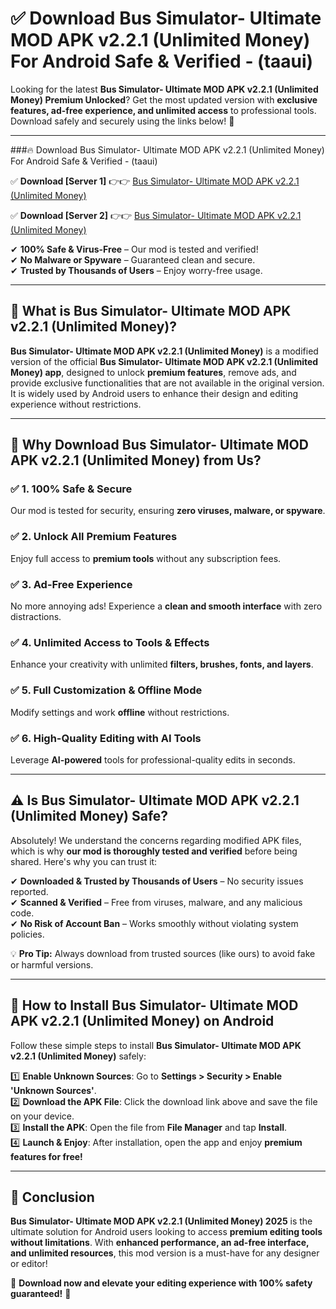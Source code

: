 
# ✅ Download Bus Simulator- Ultimate MOD APK v2.2.1 (Unlimited Money) For Android Safe & Verified -  (taaui) 

Looking for the latest **Bus Simulator- Ultimate MOD APK v2.2.1 (Unlimited Money) Premium Unlocked**? Get the most updated version with **exclusive features, ad-free experience, and unlimited access** to professional tools. Download safely and securely using the links below! 🚀  

---

###🔥 Download Bus Simulator- Ultimate MOD APK v2.2.1 (Unlimited Money) For Android Safe & Verified -  (taaui)  

✅ **Download [Server 1]** 👉👉 [Bus Simulator- Ultimate MOD APK v2.2.1 (Unlimited Money) ](https://apkcomod.com?title=Bus_Simulator-_Ultimate_MOD_APK_v2.2.1_(Unlimited_Money))  

✅ **Download [Server 2]** 👉👉 [Bus Simulator- Ultimate MOD APK v2.2.1 (Unlimited Money) ](https://apkcomod.com?title=Bus_Simulator-_Ultimate_MOD_APK_v2.2.1_(Unlimited_Money))  

✔ **100% Safe & Virus-Free** – Our mod is tested and verified!  
✔ **No Malware or Spyware** – Guaranteed clean and secure.  
✔ **Trusted by Thousands of Users** – Enjoy worry-free usage.  

---

## 📌 What is Bus Simulator- Ultimate MOD APK v2.2.1 (Unlimited Money)?  

**Bus Simulator- Ultimate MOD APK v2.2.1 (Unlimited Money)** is a modified version of the official **Bus Simulator- Ultimate MOD APK v2.2.1 (Unlimited Money) app**, designed to unlock **premium features**, remove ads, and provide exclusive functionalities that are not available in the original version. It is widely used by Android users to enhance their design and editing experience without restrictions.  

---

## 🌟 Why Download Bus Simulator- Ultimate MOD APK v2.2.1 (Unlimited Money) from Us?  

### ✅ 1. 100% Safe & Secure  
Our mod is tested for security, ensuring **zero viruses, malware, or spyware**.  

### ✅ 2. Unlock All Premium Features  
Enjoy full access to **premium tools** without any subscription fees.  

### ✅ 3. Ad-Free Experience  
No more annoying ads! Experience a **clean and smooth interface** with zero distractions.  

### ✅ 4. Unlimited Access to Tools & Effects  
Enhance your creativity with unlimited **filters, brushes, fonts, and layers**.  

### ✅ 5. Full Customization & Offline Mode  
Modify settings and work **offline** without restrictions.  

### ✅ 6. High-Quality Editing with AI Tools  
Leverage **AI-powered** tools for professional-quality edits in seconds.  

---

## ⚠️ Is Bus Simulator- Ultimate MOD APK v2.2.1 (Unlimited Money) Safe?  

Absolutely! We understand the concerns regarding modified APK files, which is why **our mod is thoroughly tested and verified** before being shared. Here's why you can trust it:  

✔ **Downloaded & Trusted by Thousands of Users** – No security issues reported.  
✔ **Scanned & Verified** – Free from viruses, malware, and any malicious code.  
✔ **No Risk of Account Ban** – Works smoothly without violating system policies.  

💡 **Pro Tip:** Always download from trusted sources (like ours) to avoid fake or harmful versions.  

---

## 📲 How to Install Bus Simulator- Ultimate MOD APK v2.2.1 (Unlimited Money) on Android  

Follow these simple steps to install **Bus Simulator- Ultimate MOD APK v2.2.1 (Unlimited Money)** safely:  

1️⃣ **Enable Unknown Sources**: Go to **Settings > Security > Enable 'Unknown Sources'**.  
2️⃣ **Download the APK File**: Click the download link above and save the file on your device.  
3️⃣ **Install the APK**: Open the file from **File Manager** and tap **Install**.  
4️⃣ **Launch & Enjoy**: After installation, open the app and enjoy **premium features for free!**  

---

## 🚀 Conclusion  

**Bus Simulator- Ultimate MOD APK v2.2.1 (Unlimited Money) 2025** is the ultimate solution for Android users looking to access **premium editing tools without limitations**. With **enhanced performance, an ad-free interface, and unlimited resources**, this mod version is a must-have for any designer or editor!  

🔻 **Download now and elevate your editing experience with 100% safety guaranteed!** 🔻  
